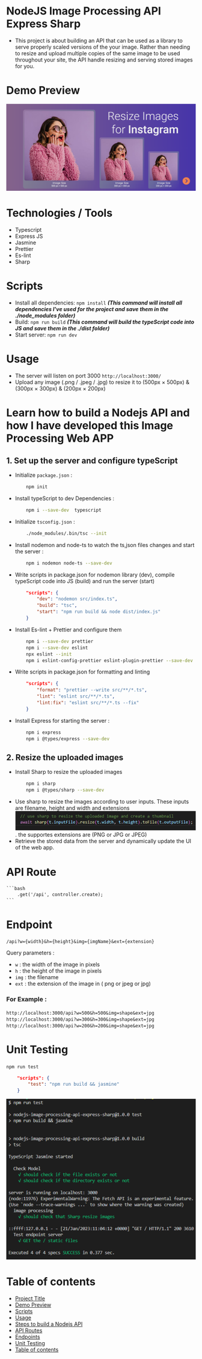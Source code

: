 # NodeJS Image Processing API Express Sharp
- This project is about building an API that can be used as a library to serve properly scaled versions of the your image.
 Rather than needing to resize and upload multiple copies of the same image to be used throughout your site, the API handle resizing and serving stored images for you.

# Demo Preview
![resize-images-api.gif](./docs/screenshots/screencapture-localhost-3000-2023-01-21-08_27_53.png)

# Technologies / Tools  
- Typescript
- Express JS
- Jasmine
- Prettier
- Es-lint 
- Sharp

# Scripts
- Install all dependencies: ```npm install```
***(This command will install all dependencies I've used for the project and save them in the ./node_modules folder)***
- Build: ```npm run build```
***(This command will build the typeScript code into JS and save them in the ./dist folder)***
- Start server: ```npm run dev```
# Usage
- The server will listen on port 3000 ```http://localhost:3000/```
- Upload any image (.png / .jpeg / .jpg) to resize it to (500px × 500px) & (300px × 300px) & (200px × 200px) 


# Learn how to build a Nodejs API and how I have developed this Image Processing Web APP
## 1. Set up the server and configure typeScript
- Initialize ```package.json``` :
    ```bash
        npm init
    ```
- Install typeScript to dev Dependencies :  
    ```bash
        npm i --save-dev  typescript
    ```
- Initialize ```tsconfig.json``` : 
    ```bash 
        ./node_modules/.bin/tsc --init
    ```
- Install nodemon and node-ts to watch the ts,json files changes and start the server : 
    ```bash
        npm i nodemon node-ts --save-dev 
    ```
- Write scripts in package.json for nodemon library (dev), compile typeScript code into JS (build) and run the server (start)
    ```json
        "scripts": {
            "dev": "nodemon src/index.ts",
            "build": "tsc",
            "start": "npm run build && node dist/index.js"
        }
    ```
- Install Es-lint + Prettier and configure them
    ```bash
        npm i --save-dev prettier  
        npm i --save-dev eslint  
        npx eslint --init
        npm i eslint-config-prettier eslint-plugin-prettier --save-dev 
    ```
- Write scripts in package.json for formatting and linting
    ```json
        "scripts": {
            "format": "prettier --write src/**/*.ts",
            "lint": "eslint src/**/*.ts",
            "lint:fix": "eslint src/**/*.ts --fix"
        }
    ```
- Install Express for starting the server :
    ```bash
        npm i express
        npm i @types/express --save-dev
    ```

## 2. Resize the uploaded images
- Install Sharp to resize the uploaded images
    ```bash
        npm i sharp
        npm i @types/sharp --save-dev
    ```
- Use sharp to resize the images according to user inputs.
These inputs are filename, height and width and extensions
![sharp-resize.png](./docs/screenshots/Screenshot%202023-01-21%20230500.png)
. the supportes extensions are (PNG or JPG or JPEG)
- Retrieve the stored data from the server and dynamically update the UI of the web app.

# API Route
    ```bash
        .get('/api', controller.create);
    ```


# Endpoint
`/api?w={width}&h={height}&img={imgName}&ext={extension}`

Query parameters :
- `w` : the width of the image in pixels
- `h` : the height of the image in pixels
- `img` : the filename
- `ext` : the extension of the image in ( png or jpeg or  jpg)
### For Example :
```http://localhost:3000/api?w=500&h=500&img=shape&ext=jpg```
```http://localhost:3000/api?w=300&h=300&img=shape&ext=jpg```
```http://localhost:3000/api?w=200&h=200&img=shape&ext=jpg```

# Unit Testing
```npm run test```

```json
    "scripts": {
        "test": "npm run build && jasmine"
    }
```

![unit-testing.png](./docs/screenshots/Screenshot%202023-01-21%20130701.png)

# Table of contents
- [Project Title](#nodejs-image-processing-api-express-sharp)
- [Demo Preview](#demo-preview)
- [Scripts](#scripts)
- [Usage](#usage)
- [Steps to build a Nodejs API](#learn-how-to-build-a-nodejs-api-and-how-i-have-developed-this-image-processing-web-app)
- [API Routes](#api-routes)
- [Endpoints](#endpoints)
- [Unit Testing](#unit-testing)
- [Table of contents](#table-of-contents)
